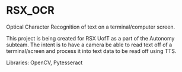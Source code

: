 # RSX_OCR
Optical Character Recognition of text on a terminal/computer screen.

This project is being created for RSX UofT as a part of the Autonomy subteam. The intent is to have a camera be able to read text off of a terminal/screen and process it into text data to be read off using TTS.

Libraries: OpenCV, Pytesseract

